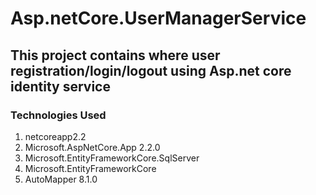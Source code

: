 # Asp.netCore.UserManagerService
## This project contains where user registration/login/logout using Asp.net core identity service
### Technologies Used
1. netcoreapp2.2
2. Microsoft.AspNetCore.App 2.2.0
3. Microsoft.EntityFrameworkCore.SqlServer
4. Microsoft.EntityFrameworkCore
5. AutoMapper 8.1.0

